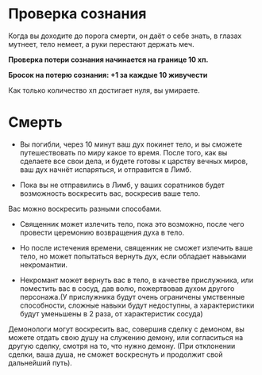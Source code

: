 # Проверка сознания
Когда вы доходите до порога смерти, он даёт о себе знать, в глазах мутнеет, тело немеет, а руки перестают держать меч.

**Проверка потери сознания начинается на границе 10 хп.**


**Бросок на потерю сознания: +1 за каждые 10 живучести**

Как только количество хп достигает нуля, вы умираете.

# Смерть

* Вы погибли, через 10 минут ваш дух покинет тело, и вы сможете путешествовать по миру какое то время. После того, как вы сделаете все свои дела, и будете готовы к царству вечных миров, ваш дух начнёт испаряться, и отправится в Лимб.

* Пока вы не отправились в Лимб, у ваших соратников будет возможность воскресить вас, воскресив ваше тело.

Вас можно воскресить разными способами.

* Священник может излечить тело, пока это возможно, после чего провести церемонию возвращения духа в тело.

* Но после истечения времени, священник не сможет излечить ваше тело, но может попытаться вернуть дух, если обладает навыками некромантии.

* Некромант может вернуть вас в тело, в качестве прислужника, или поместить вас в сосуд, дав волю, пожертвовав духом другого персонажа.(У прислужника будут очень ограничены умственные способности, сложные навыки будут недоступны, а характеристики будут уменьшены в 2 раза, от характеристик сосуда)

Демонологи могут воскресить вас, совершив сделку с демоном, вы можете отдать свою душу на служению демону, или согласиться на другую сделку, смотря на то, что нужно демону. (При отклонении сделки, ваша душа, не сможет воскреснуть и продолжит свой дальнейший путь).


